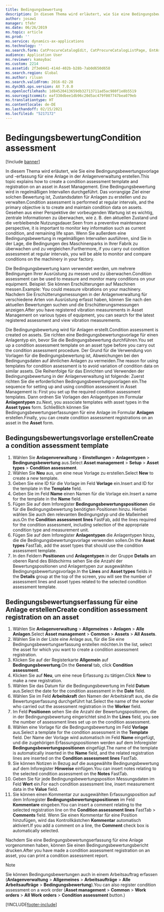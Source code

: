 ```yaml
---
title: Bedingungsbewertung
description: In diesem Thema wird erläutert, wie Sie eine Bedingungsbewertungsvorlage und -erfassung für eine Anlage in der Anlagenverwaltung erstellen.
author: josaw1
manager: tfehr
ms.date: 06/26/2019
ms.topic: article
ms.prod: ''
ms.service: dynamics-ax-applications
ms.technology: ''
ms.search.form: CatProcureCatalogEdit, CatProcureCatalogListPage, EntAssetObjectCondition, EntAssetConditionTemplate
audience: Application User
ms.reviewer: kamaybac
ms.custom: 2214
ms.assetid: 2f3e0441-414d-402b-b28b-7ab0d650d658
ms.search.region: Global
ms.author: riluan
ms.search.validFrom: 2016-02-28
ms.dyn365.ops.version: AX 7.0.0
ms.openlocfilehash: 1d84520413659db32713711ad5ac980f1e8b5519
ms.sourcegitcommit: eaf330dbee1db96c20d5ac479f007747bea079eb
ms.translationtype: HT
ms.contentlocale: de-DE
ms.lasthandoff: 02/15/2021
ms.locfileid: "5217172"
---
```

# <a name="condition-assessment"></a><span data-ttu-id="b4280-103">Bedingungsbewertung</span><span class="sxs-lookup"><span data-stu-id="b4280-103">Condition assessment</span></span>

[!include [banner](../../includes/banner.md)]

 

<span data-ttu-id="b4280-104">In diesem Thema wird erläutert, wie Sie eine Bedingungsbewertungsvorlage und -erfassung für eine Anlage in der Anlagenverwaltung erstellen.</span><span class="sxs-lookup"><span data-stu-id="b4280-104">This topic explains how to create a condition assessment template and registration on an asset in Asset Management.</span></span> <span data-ttu-id="b4280-105">Eine Bedingungsbewertung wird in regelmäßigen Intervallen durchgeführt. Das vorrangige Ziel einer solchen Bewertung ist, Zustandsdaten für Anlagen zu erstellen und zu verwalten.</span><span class="sxs-lookup"><span data-stu-id="b4280-105">Condition assessment is performed at regular intervals, and the primary objective is to create and maintain condition data on assets.</span></span> <span data-ttu-id="b4280-106">Gesehen aus einer Perspektive der vorbeugenden Wartung ist es wichtig, zentrale Informationen zu überwachen, wie z. B. den aktuellen Zustand und die verbleibende Nutzungsdauer.</span><span class="sxs-lookup"><span data-stu-id="b4280-106">Seen from a preventive maintenance perspective, it is important to monitor key information such as current condition, and remaining life span.</span></span> <span data-ttu-id="b4280-107">Wenn Sie außerdem eine Bedingungsbewertung in regelmäßigen Intervallen ausführen, sind Sie in der Lage, die Bedingungen des Maschinenparks in Ihrer Fabrik zu überwachen und zu vergleichen.</span><span class="sxs-lookup"><span data-stu-id="b4280-107">Furthermore, if you carry out condition assessment at regular intervals, you will be able to monitor and compare conditions on the machinery in your factory.</span></span>

<span data-ttu-id="b4280-108">Die Bedingungsbewertung kann verwendet werden, um mehrere Bedingungen Ihrer Ausrüstung zu messen und zu überwachen.</span><span class="sxs-lookup"><span data-stu-id="b4280-108">Condition assessment can be used to measure and monitor many conditions on your equipment.</span></span> <span data-ttu-id="b4280-109">Beispiel: Sie können Erschütterungen auf Maschinen messen.</span><span class="sxs-lookup"><span data-stu-id="b4280-109">Example: You could measure vibrations on your machinery.</span></span> <span data-ttu-id="b4280-110">Nachdem Sie Erschütterungsmessungen in der Anlagenverwaltung für verschiedene Arten von Ausrüstung erfasst haben, können Sie nach den aktuellen Bewertungen suchen und die Erschütterungsmessungen anzeigen.</span><span class="sxs-lookup"><span data-stu-id="b4280-110">After you have registered vibration measurements in Asset Management on various types of equipment, you can search for the latest registered assessment and view vibration measurements.</span></span>

<span data-ttu-id="b4280-111">Die Bedingungsbewertung wird für Anlagen erstellt.</span><span class="sxs-lookup"><span data-stu-id="b4280-111">Condition assessment is created on assets.</span></span> <span data-ttu-id="b4280-112">Sie richten eine Bedingungsbewertungsvorlage für einen Anlagentyp ein, bevor Sie die Bedingungsbewertung durchführen.</span><span class="sxs-lookup"><span data-stu-id="b4280-112">You set up a condition assessment template on an asset type before you carry out the condition assessment procedure.</span></span> <span data-ttu-id="b4280-113">Der Grund für die Verwendung von Vorlagen für die Bedingungsbewertung ist, Abweichungen bei den Bedingungsdaten auf ähnlichen Anlagen zu vermeiden.</span><span class="sxs-lookup"><span data-stu-id="b4280-113">The reason for using templates for condition assessment is to avoid variation of condition data on similar assets.</span></span> <span data-ttu-id="b4280-114">Die Reihenfolge für das Einrichten und Verwenden der Bedingungsbewertung in der Anlagenverwaltung ist folgende: Zuerst richten Sie die erforderlichen Bedingungsbewertungsvorlagen ein.</span><span class="sxs-lookup"><span data-stu-id="b4280-114">The sequence for setting up and using condition assessment in Asset Management is: First you set up the required condition assessment templates.</span></span> <span data-ttu-id="b4280-115">Dann ordnen Sie Vorlagen den Anlagentypen im Formular **Anlagentypen** zu.</span><span class="sxs-lookup"><span data-stu-id="b4280-115">Next, you associate templates with asset types in the **Asset types** form.</span></span> <span data-ttu-id="b4280-116">Schließlich können Sie Bedingungsbewertungserfassungen für eine Anlage im Formular **Anlagen** erstellen.</span><span class="sxs-lookup"><span data-stu-id="b4280-116">Finally, you can create condition assessment registrations on an asset in the **Asset** form.</span></span>

## <a name="create-a-condition-assessment-template"></a><span data-ttu-id="b4280-117">Bedingungsbewertungsvorlage erstellen</span><span class="sxs-lookup"><span data-stu-id="b4280-117">Create a condition assessment template</span></span>

1. <span data-ttu-id="b4280-118">Wählen Sie **Anlagenverwaltung** > **Einstellungen** > **Anlagentypen** > **Bedingungsbewertung** aus.</span><span class="sxs-lookup"><span data-stu-id="b4280-118">Select **Asset management** > **Setup** > **Asset types** > **Condition assessment**.</span></span>
2. <span data-ttu-id="b4280-119">Wählen Sie **Neu** aus, um eine neue Vorlage zu erstellen.</span><span class="sxs-lookup"><span data-stu-id="b4280-119">Select **New** to create a new template.</span></span>
3. <span data-ttu-id="b4280-120">Geben Sie eine ID für die Vorlage im Feld **Vorlage** ein.</span><span class="sxs-lookup"><span data-stu-id="b4280-120">Insert and ID for the template in the **Template** field.</span></span>
4. <span data-ttu-id="b4280-121">Geben Sie im Feld **Name** einen Namen für die Vorlage ein.</span><span class="sxs-lookup"><span data-stu-id="b4280-121">Insert a name for the template in the **Name** field.</span></span>
5. <span data-ttu-id="b4280-122">Fügen Sie auf dem Inforegister **Bedingungsbewertungspositionen** die für die Bedingungsbewertung benötigten Positionen hinzu. Hierbei wählen Sie auch den relevanten Bedingungstyp und die Maßeinheit aus.</span><span class="sxs-lookup"><span data-stu-id="b4280-122">On the **Condition assessment lines** FastFab, add the lines required for the condition assessment, including selection of the appropriate condition type and measurement unit.</span></span>
6. <span data-ttu-id="b4280-123">Fügen Sie auf dem Inforegister **Anlagentypen** die Anlagentypen hinzu, die die Bedingungsbewertungsvorlage verwenden sollen.</span><span class="sxs-lookup"><span data-stu-id="b4280-123">On the **Asset types** FastTab, add the asset types that should use the condition assessment template.</span></span>
7. <span data-ttu-id="b4280-124">In den Feldern **Positionen** und **Anlagentypen** in der Gruppe **Details** am oberen Rand des Bildschirms sehen Sie die Anzahl der Bewertungspositionen und Anlagentypen zur ausgewählten Bedingungsbewertungsvorlage.</span><span class="sxs-lookup"><span data-stu-id="b4280-124">In the **Lines** and **Asset types** fields in the **Details** group at the top of the screen, you will see the number of assessment lines and asset types related to the selected condition assessment template.</span></span>


## <a name="create-condition-assessment-registration-on-an-asset"></a><span data-ttu-id="b4280-125">Bedingungsbewertungserfassung für eine Anlage erstellen</span><span class="sxs-lookup"><span data-stu-id="b4280-125">Create condition assessment registration on an asset</span></span>

1. <span data-ttu-id="b4280-126">Wählen Sie **Anlagenverwaltung** > **Allgemeines** > **Anlagen** > **Alle Anlagen**.</span><span class="sxs-lookup"><span data-stu-id="b4280-126">Select **Asset management** > **Common** > **Assets** > **All Assets**.</span></span>
2. <span data-ttu-id="b4280-127">Wählen Sie in der Liste eine Anlage aus, für die Sie eine Bedingungsbewertungserfassung erstellen möchten.</span><span class="sxs-lookup"><span data-stu-id="b4280-127">In the list, select the asset for which you want to create a condition assessment registration.</span></span>
3. <span data-ttu-id="b4280-128">Klicken Sie auf der Registerkarte **Allgemein** auf **Bedingungsbewertung**.</span><span class="sxs-lookup"><span data-stu-id="b4280-128">On the **General** tab, click **Condition assessment**.</span></span>
4. <span data-ttu-id="b4280-129">Klicken Sie auf **Neu**, um eine neue Erfassung zu tätigen.</span><span class="sxs-lookup"><span data-stu-id="b4280-129">Click **New** to make a new registration.</span></span>
5. <span data-ttu-id="b4280-130">Wählen Sie das Datum für die Bedingungsbewertung im Feld **Datum** aus.</span><span class="sxs-lookup"><span data-stu-id="b4280-130">Select the date for the condition assessment in the **Date** field.</span></span>
6. <span data-ttu-id="b4280-131">Wählen Sie im Feld **Arbeitskraft** den Namen der Arbeitskraft aus, die die Bewertungserfassung durchgeführt hat.</span><span class="sxs-lookup"><span data-stu-id="b4280-131">Select the name of the worker who carried out the assessment registration in the **Worker** field.</span></span>
7. <span data-ttu-id="b4280-132">Im Feld **Positionen** sehen Sie die Anzahl der Bewertungspositionen, die in der Bedingungsbewertung eingerichtet sind.</span><span class="sxs-lookup"><span data-stu-id="b4280-132">In the **Lines** field, you see the number of assessment lines set up on the condition assessment.</span></span>
8. <span data-ttu-id="b4280-133">Wählen eine Vorlage für die Bedingungsbewertung im Feld **Vorlage** aus.</span><span class="sxs-lookup"><span data-stu-id="b4280-133">Select a template for the condition assessment in the **Template** field.</span></span> <span data-ttu-id="b4280-134">Der Name der Vorlage wird automatisch im Feld **Name** eingefügt, und die zugehörigen Erfassungspositionen werden auf dem Inforegister **Bedingungsbewertungspositionen** eingefügt.</span><span class="sxs-lookup"><span data-stu-id="b4280-134">The name of the template is automatically inserted in the **Name** field, and the related registration lines are inserted on the **Condition assessment lines** FastTab.</span></span>
9. <span data-ttu-id="b4280-135">Sie können Notizen in Bezug auf die ausgewählte Bedingungsbewertung auf dem Inforegister **Hinweise** einfügen.</span><span class="sxs-lookup"><span data-stu-id="b4280-135">You can insert notes relating to the selected condition assessment on the **Notes** FastTab.</span></span>
10. <span data-ttu-id="b4280-136">Geben Sie für jede Bedingungsbewertungsposition Messungsdaten im Feld **Wert** ein.</span><span class="sxs-lookup"><span data-stu-id="b4280-136">For each condition assessment line, insert measurement data in the **Value** field.</span></span>
11. <span data-ttu-id="b4280-137">Sie können einen Kommentar zur ausgewählten Erfassungsposition auf dem Inforegister **Bedingungsbewertungspositionen** im Feld **Kommentare** eingeben.</span><span class="sxs-lookup"><span data-stu-id="b4280-137">You can insert a comment relating to the selected registration line on the **Condition assessment lines** FastTab > **Comments** field.</span></span> <span data-ttu-id="b4280-138">Wenn Sie einen Kommentar für eine Position hinzufügen, wird das Kontrollkästchen **Kommentar** automatisch aktiviert.</span><span class="sxs-lookup"><span data-stu-id="b4280-138">If you add a comment on a line, the **Comment** check box is automatically selected.</span></span>

<span data-ttu-id="b4280-139">Nachdem Sie eine Bedingungsbewertungserfassung für eine Anlage vorgenommen haben, können Sie einen Bedingungsbewertungsbericht drucken.</span><span class="sxs-lookup"><span data-stu-id="b4280-139">After you have made a condition assessment registration on an asset, you can print a condition assessment report.</span></span>

>[!NOTE]
><span data-ttu-id="b4280-140">Sie können Bedingungsbewertungen auch in einem Arbeitsauftrag erfassen (**Anlagenverwaltung** > **Allgemeines** > **Arbeitsaufträge** > **Alle Arbeitsaufträge** > **Bedingungsbewertung**).</span><span class="sxs-lookup"><span data-stu-id="b4280-140">You can also register condition assessment on a work order (**Asset management** > **Common** > **Work orders** > **All Work orders** > **Condition assessment** button.)</span></span>


[!INCLUDE[footer-include](../../../includes/footer-banner.md)]